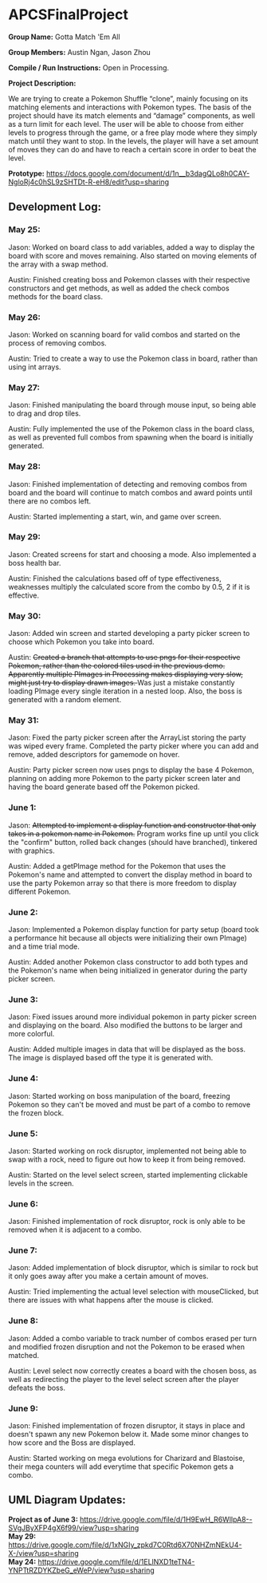 # APCSFinalProject

**Group Name:** Gotta Match 'Em All

**Group Members:** Austin Ngan, Jason Zhou

**Compile / Run Instructions:** Open in Processing.

**Project Description:**

We are trying to create a Pokemon Shuffle “clone”, mainly focusing on its matching elements and interactions with Pokemon types. The basis of the project should have its match elements and “damage” components, as well as a turn limit for each level. The user will be able to choose from either levels to progress through the game, or a free play mode where they simply match until they want to stop. In the levels, the player will have a set amount of moves they can do and have to reach a certain score in order to beat the level.

**Prototype:** https://docs.google.com/document/d/1n__b3dagQLo8h0CAY-NgloRj4c0hSL9zSHTDt-R-eH8/edit?usp=sharing

## Development Log:
### May 25:
Jason: Worked on board class to add variables, added a way to display the board with score and moves remaining. Also started on moving elements of the array with a swap method.  

Austin: Finished creating boss and Pokemon classes with their respective constructors and get methods, as well as added the check combos methods for the board class.  

### May 26:
Jason: Worked on scanning board for valid combos and started on the process of removing combos.

Austin: Tried to create a way to use the Pokemon class in board, rather than using int arrays.

### May 27:
Jason: Finished manipulating the board through mouse input, so being able to drag and drop tiles.

Austin: Fully implemented the use of the Pokemon class in the board class, as well as prevented full combos from spawning when the board is initially generated.

### May 28:
Jason: Finished implementation of detecting and removing combos from board and the board will continue to match combos and award points until there are no combos left.

Austin: Started implementing a start, win, and game over screen.

### May 29:
Jason: Created screens for start and choosing a mode. Also implemented a boss health bar.

Austin: Finished the calculations based off of type effectiveness, weaknesses multiply the calculated score from the combo by 0.5, 2 if it is effective.

### May 30:
Jason: Added win screen and started developing a party picker screen to choose which Pokemon you take into board.

Austin: <strike> Created a branch that attempts to use pngs for their respective Pokemon, rather than the colored tiles used in the previous demo. Apparently multiple  PImages in Processing makes displaying very slow, might just try to display drawn images. </strike> Was just a mistake constantly loading PImage every single iteration in a nested loop. Also, the boss is generated with a random element.

### May 31:
Jason: Fixed the party picker screen after the ArrayList storing the party was wiped every frame. Completed the party picker where you can add and remove, added descriptors for gamemode on hover.

Austin: Party picker screen now uses pngs to display the base 4 Pokemon, planning on adding more Pokemon to the party picker screen later and having the board generate based off the Pokemon picked.

### June 1:
Jason: <strike> Attempted to implement a display function and constructor that only takes in a pokemon name in Pokemon.</strike> Program works fine up until you click the "confirm" button, rolled back changes (should have branched), tinkered with graphics.

Austin: Added a getPImage method for the Pokemon that uses the Pokemon's name and attempted to convert the display method in board to use the party Pokemon array so that there is more freedom to display different Pokemon.

### June 2:
Jason: Implemented a Pokemon display function for party setup (board took a performance hit because all objects were initializing their own PImage) and a time trial mode.

Austin: Added another Pokemon class constructor to add both types and the Pokemon's name when being initialized in generator during the party picker screen.

### June 3:
Jason: Fixed issues around more individual pokemon in party picker screen and displaying on the board. Also modified the buttons to be larger and more colorful.

Austin: Added multiple images in data that will be displayed as the boss. The image is displayed based off the type it is generated with.

### June 4:
Jason: Started working on boss manipulation of the board, freezing Pokemon so they can't be moved and must be part of a combo to remove the frozen block.

### June 5:
Jason: Started working on rock disruptor, implemented not being able to swap with a rock, need to figure out how to keep it from being removed.

Austin: Started on the level select screen, started implementing clickable levels in the screen.

### June 6:
Jason: Finished implementation of rock disruptor, rock is only able to be removed when it is adjacent to a combo.

### June 7:
Jason: Added implementation of block disruptor, which is similar to rock but it only goes away after you make a certain amount of moves.

Austin: Tried implementing the actual level selection with mouseClicked, but there are issues with what happens after the mouse is clicked.

### June 8:
Jason: Added a combo variable to track number of combos erased per turn and modified frozen disruption and not the Pokemon to be erased when matched.

Austin: Level select now correctly creates a board with the chosen boss, as well as redirecting the player to the level select screen after the player defeats the boss.

### June 9:
Jason: Finished implementation of frozen disruptor, it stays in place and doesn't spawn any new Pokemon below it. Made some minor changes to how score and the Boss are displayed.

Austin: Started working on mega evolutions for Charizard and Blastoise, their mega counters will add everytime that specific Pokemon gets a combo.

## UML Diagram Updates:
**Project as of June 3:** https://drive.google.com/file/d/1H9EwH_R6WllpA8--SVgJByXFP4gX6f99/view?usp=sharing  
**May 29:** https://drive.google.com/file/d/1xNGIy_zpkd7C0Rtd6X70NHZmNEkU4-X-/view?usp=sharing  
**May 24:** https://drive.google.com/file/d/1ELlNXD1teTN4-YNPTtRZDYKZbeG_eWeP/view?usp=sharing
